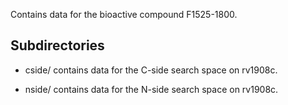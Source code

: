 Contains data for the bioactive compound F1525-1800.

## Subdirectories

- cside/ contains data for the C-side search space on rv1908c.

- nside/ contains data for the N-side search space on rv1908c.

